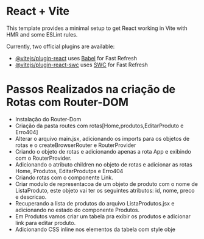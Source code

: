 # React + Vite

This template provides a minimal setup to get React working in Vite with HMR and some ESLint rules.

Currently, two official plugins are available:

- [@vitejs/plugin-react](https://github.com/vitejs/vite-plugin-react/blob/main/packages/plugin-react/README.md) uses [Babel](https://babeljs.io/) for Fast Refresh
- [@vitejs/plugin-react-swc](https://github.com/vitejs/vite-plugin-react-swc) uses [SWC](https://swc.rs/) for Fast Refresh

# Passos Realizados na criação de Rotas com Router-DOM

- Instalação do Router-Dom
- Criação da pasta routes com rotas[Home,produtos,EditarProduto e Erro404]
- Alterar o arquivo main.jsx, adicionando os imports para os objetos de rotas e o 
createBrowserRouter e RouterProvider
- Criando o objeto de rotas e adicionando apenas a rota App e exibindo com o RouterProvider.
- Adicionando o atributo children no objeto de rotas e adicionar as rotas Home,
Produtos,  EditarProdutps e Erro404
- Criando rotas com o componente Link.
- Criar modulo de representacoa de um objeto de produto com o nome de ListaProduto,
este objeto vai ter os seguintes atributos: id, nome, preco e descricao.
- Recuperando a lista de produtos do arquivo ListaProdutos.jsx e adicionando no 
estado do componente Produtos.
- Em Produtos vamos criar um tabela pra exibir os produtos e adicionar link para editar produto.
- Adicionando CSS inline nos elementos da tabela com style obje